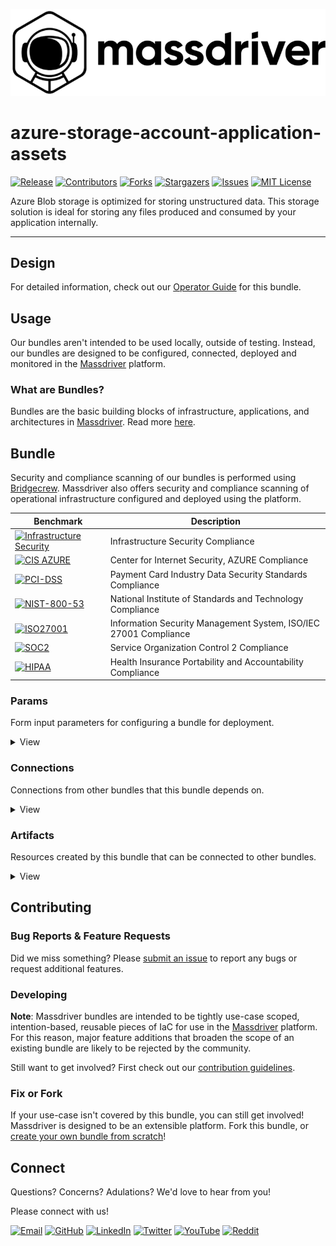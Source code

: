 [![Massdriver][logo]][website]

# azure-storage-account-application-assets

[![Release][release_shield]][release_url]
[![Contributors][contributors_shield]][contributors_url]
[![Forks][forks_shield]][forks_url]
[![Stargazers][stars_shield]][stars_url]
[![Issues][issues_shield]][issues_url]
[![MIT License][license_shield]][license_url]


Azure Blob storage is optimized for storing unstructured data. This storage solution is ideal for storing any files produced and consumed by your application internally.


---

## Design

For detailed information, check out our [Operator Guide](operator.mdx) for this bundle.

## Usage

Our bundles aren't intended to be used locally, outside of testing. Instead, our bundles are designed to be configured, connected, deployed and monitored in the [Massdriver][website] platform.

### What are Bundles?

Bundles are the basic building blocks of infrastructure, applications, and architectures in [Massdriver][website]. Read more [here](https://docs.massdriver.cloud/concepts/bundles).

## Bundle


<!-- COMPLIANCE:START -->

Security and compliance scanning of our bundles is performed using [Bridgecrew](https://www.bridgecrew.cloud/). Massdriver also offers security and compliance scanning of operational infrastructure configured and deployed using the platform.

| Benchmark | Description |
|--------|---------------|
| [![Infrastructure Security](https://www.bridgecrew.cloud/badges/github/massdriver-cloud/azure-storage-account-application-assets/general)](https://www.bridgecrew.cloud/link/badge?vcs=github&fullRepo=massdriver-cloud%2Fazure-storage-account-application-assets&benchmark=INFRASTRUCTURE+SECURITY) | Infrastructure Security Compliance |
| [![CIS AZURE](https://www.bridgecrew.cloud/badges/github/massdriver-cloud/azure-storage-account-application-assets/cis_azure)](https://www.bridgecrew.cloud/link/badge?vcs=github&fullRepo=massdriver-cloud%2Fazure-storage-account-application-assets&benchmark=CIS+AZURE+V1.1) | Center for Internet Security, AZURE Compliance |
| [![PCI-DSS](https://www.bridgecrew.cloud/badges/github/massdriver-cloud/azure-storage-account-application-assets/pci)](https://www.bridgecrew.cloud/link/badge?vcs=github&fullRepo=massdriver-cloud%2Fazure-storage-account-application-assets&benchmark=PCI-DSS+V3.2) | Payment Card Industry Data Security Standards Compliance |
| [![NIST-800-53](https://www.bridgecrew.cloud/badges/github/massdriver-cloud/azure-storage-account-application-assets/nist)](https://www.bridgecrew.cloud/link/badge?vcs=github&fullRepo=massdriver-cloud%2Fazure-storage-account-application-assets&benchmark=NIST-800-53) | National Institute of Standards and Technology Compliance |
| [![ISO27001](https://www.bridgecrew.cloud/badges/github/massdriver-cloud/azure-storage-account-application-assets/iso)](https://www.bridgecrew.cloud/link/badge?vcs=github&fullRepo=massdriver-cloud%2Fazure-storage-account-application-assets&benchmark=ISO27001) | Information Security Management System, ISO/IEC 27001 Compliance |
| [![SOC2](https://www.bridgecrew.cloud/badges/github/massdriver-cloud/azure-storage-account-application-assets/soc2)](https://www.bridgecrew.cloud/link/badge?vcs=github&fullRepo=massdriver-cloud%2Fazure-storage-account-application-assets&benchmark=SOC2)| Service Organization Control 2 Compliance |
| [![HIPAA](https://www.bridgecrew.cloud/badges/github/massdriver-cloud/azure-storage-account-application-assets/hipaa)](https://www.bridgecrew.cloud/link/badge?vcs=github&fullRepo=massdriver-cloud%2Fazure-storage-account-application-assets&benchmark=HIPAA) | Health Insurance Portability and Accountability Compliance |

<!-- COMPLIANCE:END -->

### Params

Form input parameters for configuring a bundle for deployment.

<details>
<summary>View</summary>

<!-- PARAMS:START -->
## Properties

- **`redundancy`** *(object)*
  - **`data_protection`** *(boolean)*: Default: `False`.
  - **`replication_type`** *(string)*: The type of replication to use for the storage account.
    - **One of**
      - Local-redundant storage
      - Zone-redundant storage
      - Geo-redundant storage
      - Geo-zone-redundant Storage
      - Geo-redundant storage (read-access)
      - Geo-zone-redundant storage (read-access)
- **`storage`** *(object)*
  - **`region`** *(string)*: The region in which the storage account will be located (cannot be changed after deployment).
    - **One of**
      - East US
      - North Central US
      - South Central US
      - West US
## Examples

  ```json
  {
      "__name": "Development",
      "redundancy": {
          "data_protection": true,
          "data_protection_days": 7
      }
  }
  ```

  ```json
  {
      "__name": "Production",
      "redundancy": {
          "data_protection": true,
          "data_protection_days": 365
      }
  }
  ```

<!-- PARAMS:END -->

</details>

### Connections

Connections from other bundles that this bundle depends on.

<details>
<summary>View</summary>

<!-- CONNECTIONS:START -->
## Properties

- **`azure_service_principal`** *(object)*: . Cannot contain additional properties.
  - **`data`** *(object)*
    - **`client_id`** *(string)*: A valid UUID field.

      Examples:
      ```json
      "123xyz99-ab34-56cd-e7f8-456abc1q2w3e"
      ```

    - **`client_secret`** *(string)*
    - **`subscription_id`** *(string)*: A valid UUID field.

      Examples:
      ```json
      "123xyz99-ab34-56cd-e7f8-456abc1q2w3e"
      ```

    - **`tenant_id`** *(string)*: A valid UUID field.

      Examples:
      ```json
      "123xyz99-ab34-56cd-e7f8-456abc1q2w3e"
      ```

  - **`specs`** *(object)*
<!-- CONNECTIONS:END -->

</details>

### Artifacts

Resources created by this bundle that can be connected to other bundles.

<details>
<summary>View</summary>

<!-- ARTIFACTS:START -->
## Properties

- **`azure_storage_account`** *(object)*: . Cannot contain additional properties.
  - **`data`** *(object)*
    - **`authentication`** *(object)*
      - **`connection_string`** *(string)*: Azure Storage Account Connection String authentication.

        Examples:
        ```json
        "DefaultEndpointsProtocol=https;AccountName=localdevstorage0000;AccountKey=1234abcd=;EndpointSuffix=core.windows.net"
        ```

      - **`endpoint`** *(string)*: Azure Storage Account endpoint authentication. Cannot contain additional properties.

        Examples:
        ```json
        "https://storageaccount.blob.core.windows.net/"
        ```

        ```json
        "http://storageaccount.file.core.windows.net"
        ```

        ```json
        "abfs://filesystem.accountname.dfs.core.windows.net/"
        ```

        ```json
        "https://storageaccount.privatelink01.queue.core.windows.net/"
        ```

    - **`infrastructure`** *(object)*
      - **`ari`** *(string)*: Azure Resource ID.

        Examples:
        ```json
        "/subscriptions/12345678-1234-1234-abcd-1234567890ab/resourceGroups/resource-group-name/providers/Microsoft.Network/virtualNetworks/network-name"
        ```

    - **`security`** *(object)*: Azure Security Configuration. Cannot contain additional properties.
      - **`iam`** *(object)*: IAM Roles And Scopes. Cannot contain additional properties.
        - **`^[a-z/-]+$`** *(object)*
          - **`role`**: Azure Role.

            Examples:
            ```json
            "Storage Blob Data Reader"
            ```

          - **`scope`** *(string)*: Azure IAM Scope.
  - **`specs`** *(object)*
    - **`azure`** *(object)*: .
      - **`region`** *(string)*: Select the Azure region you'd like to provision your resources in.
        - **One of**
          - East US
          - North Central US
          - South Central US
          - West US
<!-- ARTIFACTS:END -->

</details>

## Contributing

<!-- CONTRIBUTING:START -->

### Bug Reports & Feature Requests

Did we miss something? Please [submit an issue](https://github.com/massdriver-cloud/azure-storage-account-application-assets/issues) to report any bugs or request additional features.

### Developing

**Note**: Massdriver bundles are intended to be tightly use-case scoped, intention-based, reusable pieces of IaC for use in the [Massdriver][website] platform. For this reason, major feature additions that broaden the scope of an existing bundle are likely to be rejected by the community.

Still want to get involved? First check out our [contribution guidelines](https://docs.massdriver.cloud/bundles/contributing).

### Fix or Fork

If your use-case isn't covered by this bundle, you can still get involved! Massdriver is designed to be an extensible platform. Fork this bundle, or [create your own bundle from scratch](https://docs.massdriver.cloud/bundles/development)!

<!-- CONTRIBUTING:END -->

## Connect

<!-- CONNECT:START -->

Questions? Concerns? Adulations? We'd love to hear from you!

Please connect with us!

[![Email][email_shield]][email_url]
[![GitHub][github_shield]][github_url]
[![LinkedIn][linkedin_shield]][linkedin_url]
[![Twitter][twitter_shield]][twitter_url]
[![YouTube][youtube_shield]][youtube_url]
[![Reddit][reddit_shield]][reddit_url]

<!-- markdownlint-disable -->

[logo]: https://raw.githubusercontent.com/massdriver-cloud/docs/main/static/img/logo-with-logotype-horizontal-400x110.svg
[docs]: https://docs.massdriver.cloud/?utm_source=github&utm_medium=readme&utm_campaign=azure-storage-account-application-assets&utm_content=docs
[website]: https://www.massdriver.cloud/?utm_source=github&utm_medium=readme&utm_campaign=azure-storage-account-application-assets&utm_content=website
[github]: https://github.com/massdriver-cloud?utm_source=github&utm_medium=readme&utm_campaign=azure-storage-account-application-assets&utm_content=github
[slack]: https://massdriverworkspace.slack.com/?utm_source=github&utm_medium=readme&utm_campaign=azure-storage-account-application-assets&utm_content=slack
[linkedin]: https://www.linkedin.com/company/massdriver/?utm_source=github&utm_medium=readme&utm_campaign=azure-storage-account-application-assets&utm_content=linkedin



[contributors_shield]: https://img.shields.io/github/contributors/massdriver-cloud/azure-storage-account-application-assets.svg?style=for-the-badge
[contributors_url]: https://github.com/massdriver-cloud/azure-storage-account-application-assets/graphs/contributors
[forks_shield]: https://img.shields.io/github/forks/massdriver-cloud/azure-storage-account-application-assets.svg?style=for-the-badge
[forks_url]: https://github.com/massdriver-cloud/azure-storage-account-application-assets/network/members
[stars_shield]: https://img.shields.io/github/stars/massdriver-cloud/azure-storage-account-application-assets.svg?style=for-the-badge
[stars_url]: https://github.com/massdriver-cloud/azure-storage-account-application-assets/stargazers
[issues_shield]: https://img.shields.io/github/issues/massdriver-cloud/azure-storage-account-application-assets.svg?style=for-the-badge
[issues_url]: https://github.com/massdriver-cloud/azure-storage-account-application-assets/issues
[release_url]: https://github.com/massdriver-cloud/azure-storage-account-application-assets/releases/latest
[release_shield]: https://img.shields.io/github/release/massdriver-cloud/azure-storage-account-application-assets.svg?style=for-the-badge
[license_shield]: https://img.shields.io/github/license/massdriver-cloud/azure-storage-account-application-assets.svg?style=for-the-badge
[license_url]: https://github.com/massdriver-cloud/azure-storage-account-application-assets/blob/main/LICENSE


[email_url]: mailto:support@massdriver.cloud
[email_shield]: https://img.shields.io/badge/email-Massdriver-black.svg?style=for-the-badge&logo=mail.ru&color=000000
[github_url]: mailto:support@massdriver.cloud
[github_shield]: https://img.shields.io/badge/follow-Github-black.svg?style=for-the-badge&logo=github&color=181717
[linkedin_url]: https://linkedin.com/in/massdriver-cloud
[linkedin_shield]: https://img.shields.io/badge/follow-LinkedIn-black.svg?style=for-the-badge&logo=linkedin&color=0A66C2
[twitter_url]: https://twitter.com/massdriver?utm_source=github&utm_medium=readme&utm_campaign=azure-storage-account-application-assets&utm_content=twitter
[twitter_shield]: https://img.shields.io/badge/follow-Twitter-black.svg?style=for-the-badge&logo=twitter&color=1DA1F2
[discourse_url]: https://community.massdriver.cloud?utm_source=github&utm_medium=readme&utm_campaign=azure-storage-account-application-assets&utm_content=discourse
[discourse_shield]: https://img.shields.io/badge/join-Discourse-black.svg?style=for-the-badge&logo=discourse&color=000000
[youtube_url]: https://www.youtube.com/channel/UCfj8P7MJcdlem2DJpvymtaQ
[youtube_shield]: https://img.shields.io/badge/subscribe-Youtube-black.svg?style=for-the-badge&logo=youtube&color=FF0000
[reddit_url]: https://www.reddit.com/r/massdriver
[reddit_shield]: https://img.shields.io/badge/subscribe-Reddit-black.svg?style=for-the-badge&logo=reddit&color=FF4500

<!-- markdownlint-restore -->

<!-- CONNECT:END -->
